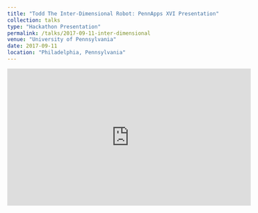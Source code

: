 ```yaml
---
title: "Todd The Inter-Dimensional Robot: PennApps XVI Presentation"
collection: talks
type: "Hackathon Presentation"
permalink: /talks/2017-09-11-inter-dimensional
venue: "University of Pennsylvania"
date: 2017-09-11
location: "Philadelphia, Pennsylvania"
---
```


<iframe width="560" height="315" src="https://www.youtube.com/embed/srpk_mLKeJA" title="YouTube video player" frameborder="0" allow="accelerometer; autoplay; clipboard-write; encrypted-media; gyroscope; picture-in-picture; web-share" allowfullscreen></iframe>